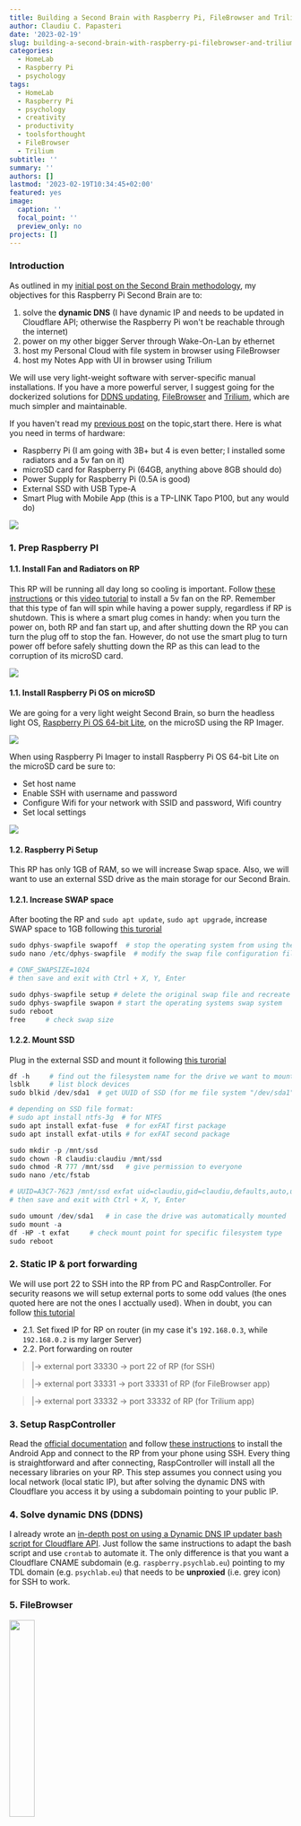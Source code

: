 ```yaml
---
title: Building a Second Brain with Raspberry Pi, FileBrowser and Trilium
author: Claudiu C. Papasteri
date: '2023-02-19'
slug: building-a-second-brain-with-raspberry-pi-filebrowser-and-trilium
categories:
  - HomeLab
  - Raspberry Pi
  - psychology
tags:
  - HomeLab
  - Raspberry Pi
  - psychology
  - creativity
  - productivity
  - toolsforthought
  - FileBrowser
  - Trilium
subtitle: ''
summary: ''
authors: []
lastmod: '2023-02-19T10:34:45+02:00'
featured: yes
image:
  caption: ''
  focal_point: ''
  preview_only: no
projects: []
---
```


<!--
blogdown::build_site(build_rmd = "E:/Github/cpapasteri.github.io/content/post/2023-02-19-building-a-second-brain-with-raspberry-pi-filebrowser-and-trilium/index.en.Rmarkdown")
-->

### Introduction

As outlined in my [initial post on the Second Brain methodology](https://claudiu.psychlab.eu/post/second-brain-summary-how-to-build/), my objectives for this Raspberry Pi Second Brain are to:

1.  solve the **dynamic DNS** (I have dynamic IP and needs to be updated in Cloudflare API; otherwise the Raspberry Pi won't be reachable through the internet)
2.  power on my other bigger Server through Wake-On-Lan by ethernet
3.  host my Personal Cloud with file system in browser using FileBrowser
4.  host my Notes App with UI in browser using Trilium

We will use very light-weight software with server-specific manual installations. If you have a more powerful server, I suggest going for the dockerized solutions for [DDNS updating](https://hub.docker.com/r/oznu/cloudflare-ddns/), [FileBrowser](https://hub.docker.com/r/hurlenko/filebrowser) and [Trilium](https://wiki.opensourceisawesome.com/books/open-source-note-taking/page/install-trilium-notes-syncing-server-and-desktop-app), which are much simpler and maintainable.

If you haven't read my [previous post](https://claudiu.psychlab.eu/post/second-brain-summary-how-to-build/) on the topic,start there. Here is what you need in terms of hardware:

-   Raspberry Pi (I am going with 3B+ but 4 is even better; I installed some radiators and a 5v fan on it)
-   microSD card for Raspberry Pi (64GB, anything above 8GB should do)
-   Power Supply for Raspberry Pi (0.5A is good)
-   External SSD with USB Type-A
-   Smart Plug with Mobile App (this is a TP-LINK Tapo P100, but any would do)

![](RPSecondBrain_setup.jpg)


### 1. Prep Raspberry PI
#### 1.1. Install Fan and Radiators on RP
This RP will be running all day long so cooling is important. Follow [these instructions](https://raspberrypi.stackexchange.com/questions/82413/where-do-i-plug-in-a-5v-mini-fan-on-a-raspberry-pi) or this [video tutorial](https://www.youtube.com/watch?v=mJtmQsptQvw) to install a 5v fan on the RP. Remember that this type of fan will spin while having a power supply, regardless if RP is shutdown. This is where a smart plug comes in handy: when you turn the power on, both RP and fan start up, and after shutting down the RP you can turn the plug off to stop the fan. However, do not use the smart plug to turn power off before safely shutting down the RP as this can lead to the corruption of its microSD card.

![](rp_fan.jpg)


#### 1.1. Install Raspberry Pi OS on microSD
We are going for a very light weight Second Brain, so burn the headless light OS, [Raspberry Pi OS 64-bit Lite](https://www.raspberrypi.com/software/operating-systems/#raspberry-pi-os-64-bit), on the microSD using the RP Imager.

![](rp_imager1.png)

When using Raspberry Pi Imager to install Raspberry Pi OS 64-bit Lite on the microSD card be sure to: 
-  Set host name
-  Enable SSH with username and password
-  Configure Wifi for your network with SSID and password, Wifi country
-  Set local settings

![](rp_imager2.png)


#### 1.2. Raspberry Pi Setup

This RP has only 1GB of RAM, so we will increase Swap space. Also, we will want to use an external SSD drive as the main storage for our Second Brain. 

#### 1.2.1. Increase SWAP space 
After booting the RP and `sudo apt update`, `sudo apt upgrade`, increase SWAP space to 1GB following [this turorial](https://pimylifeup.com/raspberry-pi-swap-file/) 


```r
sudo dphys-swapfile swapoff  # stop the operating system from using the current swap file
sudo nano /etc/dphys-swapfile  # modify the swap file configuration file

# CONF_SWAPSIZE=1024 
# then save and exit with Ctrl + X, Y, Enter

sudo dphys-swapfile setup # delete the original swap file and recreate it to fit the newly defined size
sudo dphys-swapfile swapon # start the operating systems swap system
sudo reboot
free     # check swap size
```


#### 1.2.2. Mount SSD 
Plug in the external SSD and mount it following [this turorial](https://pimylifeup.com/raspberry-pi-mount-usb-drive/)


```r
df -h     # find out the filesystem name for the drive we want to mount
lsblk     # list block devices
sudo blkid /dev/sda1  # get UUID of SSD (for me file system "/dev/sda1", UUID: "A3C7-7623", type "exfat")

# depending on SSD file format:
# sudo apt install ntfs-3g  # for NTFS
sudo apt install exfat-fuse  # for exFAT first package
sudo apt install exfat-utils # for exFAT second package

sudo mkdir -p /mnt/ssd
sudo chown -R claudiu:claudiu /mnt/ssd
sudo chmod -R 777 /mnt/ssd   # give permission to everyone
sudo nano /etc/fstab

# UUID=A3C7-7623 /mnt/ssd exfat uid=claudiu,gid=claudiu,defaults,auto,user,rw,nofail,noatime 0 0
# then save and exit with Ctrl + X, Y, Enter

sudo umount /dev/sda1   # in case the drive was automatically mounted
sudo mount -a
df -HP -t exfat     # check mount point for specific filesystem type 
sudo reboot
```


### 2. Static IP & port forwarding
We will use port 22 to SSH into the RP from PC and RaspController. For security reasons we will setup external ports to some odd values (the ones quoted here are not the ones I acctually used). When in doubt, you can follow [this tutorial](https://jimsparkle.medium.com/raspberry-pi-dummy-tutorial-on-port-forwarding-and-ssh-to-pi-remotely-d4fbc2ed3bdf)   

-  2.1. Set fixed IP for RP on router (in my case it's `192.168.0.3`, while `192.168.0.2` is my larger Server)
-  2.2. Port forwarding on router 

>|-> external port 33330 -> port 22 of RP (for SSH)

>|-> external port 33331 -> port 33331 of RP (for FileBrowser app)

>|-> external port 33332 -> port 33332 of RP (for Trilium app)


### 3. Setup RaspController
Read the [official documentation](https://www.gallinaettore.com/android_apps/raspcontroller/) and follow [these instructions](https://www.gallinaettore.com/android_apps/raspcontroller/raspberrypi_configuration_for_raspcontroller/) to install the Android App and connect to the RP from your phone using SSH. Every thing is straightforward and after connecting, RaspController will install all the necessary libraries on your RP. This step assumes you connect using you local network (local static IP), but after solving the dynamic DNS with Cloudflare you access it by using a subdomain pointing to your public IP. 


### 4. Solve dynamic DNS (DDNS)
I already wrote an [in-depth post on using a Dynamic DNS IP updater bash script for Cloudflare API](https://claudiu.psychlab.eu/post/homelab-2-tld-subdomains-ddns-cloudflare/). Just follow the same instructions to adapt the bash script and use `crontab` to automate it. The only difference is that you want a Cloudflare CNAME subdomain (e.g. `raspberry.psychlab.eu`) pointing to my TDL domain (e.g. `psychlab.eu`) that needs to be **unproxied** (i.e. grey icon) for SSH to work.


### 5. FileBrowser 

<img src="filebrowser-logo.png" width="30%" height="30%">

Follow the [official installation documentation](https://filebrowser.org/installation) and [this tutorial](https://tonyteaches.tech/filebrowser-tutorial/).

Installation

```r
# Install
curl -fsSL https://raw.githubusercontent.com/filebrowser/get/master/get.sh | bash

# Fast run
# filebrowser -p 3331 -a 192.168.0.3 -r /mnt/ssd    # bring it up and close it by exiting shell
```

Make a config file for your settings:

```r
# Make json file for config
sudo touch /home/claudiu/filebrowser.json
sudo chmod +rw /home/claudiu/filebrowser.json
sudo nano /home/claudiu/filebrowser.json

{
  "port": 33331,
  "baseURL": "",
  "address": "192.168.0.3",
  "log": "stdout",
  "database": "/home/claudiu/filebrowser.db",
  "root": "/mnt/ssd"
}
# then save and exit with Ctrl + X, Y, Enter

# Run
filebrowser -c /home/claudiu/filebrowser.json    # bring it up and close it by exiting shell
```

Then go to `http://localhost:port` (e.g.`192.168.0.3:3331`) and change default username (<admin>) and password (<admin>).


### 6. Trilium

<img src="trilium-logo.png" width="30%" height="30%">

[Install nodejs](https://pimylifeup.com/raspberry-pi-nodejs/) and then [manully install Trilium](https://github.com/zadam/trilium/wiki/Manual-server-installation).


```r
node --version # check your node version (node.js needs to be installed)

# if not installed run the following to install:
# sudo apt update
# sudo su
# curl -fsSL https://deb.nodesource.com/setup_lts.x | sudo -E bash -
# sudo apt install nodejs
# node --version

# install dependencies
sudo apt install libpng16-16 libpng-dev pkg-config autoconf libtool build-essential nasm libx11-dev libxkbfile-dev
sudo apt install git

# install trilium
su claudiu
git clone -b stable https://github.com/zadam/trilium.git
cd /home/claudiu/trilium/    
npm install    # download all node dependencies
npm rebuild    
cd bin
ls             # make sure the better-sqlite3 binary is there

# Config 
cp config-sample.ini config-sample-cp.ini
nano config-sample.ini
# port=33332

# Make Trilium Data directory on SSD
# trilium-data typically stored in /home/claudiu/.local/share
mkdir /mnt/ssd/trilium-data

# Run 
TRILIUM_DATA_DIR=//mnt/ssd/trilium-data TRILIUM_ENV=dev node src/www

# If you need to kill it
# ps aux | grep node   # Get PID
# kill -9 <PID>
```

Then go to `http://localhost:port` (e.g.`192.168.0.3:3332`) and add your info. 

### 6. Maintain uptime for apps with `crontab`

We will use bash files to periodically check if FileBrowser and Trilium are running and launch them if they aren't already running. 

Make the files: 

```r
cd /home/claudiu/
mkdir logs
cd /home/claudiu/scripts/
touch /home/claudiu/scripts/start_filebrowser.sh
touch /home/claudiu/scripts/start_trilium.sh

nano /home/claudiu/scripts/start_filebrowser.sh
nano /home/claudiu/scripts/start_trilium.sh
```

Paste in the [Bash scripts inspired by this post](https://github.com/filebrowser/filebrowser/issues/453).

For `start_filebrowser.sh`: 

```r
#!/bin/bash
# Run Filebrowser if not running

LOG="/home/claudiu/logs/filebrowser.log.`date +%d%m%Y`"

echo "Delete log files older than 9 days" >>$LOG
                /usr/bin/find /home/claudiu/logs/filebrowser.log.* -type f -mtime +9 -exec rm -v {} \; 

echo "`date`" >>$LOG


FILEBROWSER=`ps -s |grep  'filebrowser -c /home/claudiu/filebrowser.json' | wc -l`
echo "$FILEBROWSER"

 if [ $FILEBROWSER -gt 1 ]
        then
               echo "running"

        else
                echo "not running"
                /usr/local/bin/filebrowser -c /home/claudiu/filebrowser.json
 fi
echo "Finish `date`" >>$LOG
```

For `start_trilium.sh`:

```r
#!/bin/bash
# Run Trilium if not running

LOG="/home/claudiu/logs/trilium.log.`date +%d%m%Y`"

echo "Delete log files older than 9 days" >>$LOG
                /usr/bin/find /home/claudiu/logs/trilium.log.* -type f -mtime +9 -exec rm -v {} \; 

echo "`date`" >>$LOG


TRILIUM=`ps -s |grep  'node src/www' | wc -l`
echo "$TRILIUM"

 if [ $TRILIUM -gt 1 ]
        then
               echo "running"

        else
                echo "not running"
                cd /home/claudiu/trilium/
		TRILIUM_DATA_DIR=//mnt/ssd/trilium-data TRILIUM_ENV=dev node src/www
 fi
echo "Finish `date`" >>$LOG
```

Set the Cron job (running every 2 minutes):

```r
chmod +x /home/claudiu/scripts/start_filebrowser.sh
chmod +x /home/claudiu/scripts/start_trilium.sh

sudo crontab -l                               # list root cron jobs
sudo crontab -e                               # sudo is important here because we want to define the user-specific crontab for root
# pick text editor (press 1 for nano)
# edit so that bash script is ran at startup:
*/2 * * * * /bin/bash /home/claudiu/scripts/start_filebrowser.sh
*/2 * * * * /bin/bash /home/claudiu/scripts/start_trilium.sh
# then save and exit with Ctrl + X, Y, Enter

sudo crontab -l                               # check that changes were made
sudo systemctl restart cron                   # cron needs not be restarted whenever a crontab file is modified
sudo systemctl status cron                    # check that the task has been run successfuly

sudo reboot 
```


### 7. Setup Wake on Lan on Server
These settings are necessary on a Ubuntu machine if you want to be able to switch it on remotely (needs only to have power supply) using RaspController. You will connect to RP using RaspController and from this app send a WoL magic package to the Server to wake it up. You only need to have the RP connected to the Server with Ethernet cable and know the mac address of the Server. You can find a [tutorial in this post](https://www.golinuxcloud.com/wake-on-lan-ubuntu/).

Do these on the Ubuntu machine:

```r
ip a

sudo apt install ethtool -y
sudo ethtool enp6s0  # find out if the network card supports WoL
sudo ethtool -s enp6s0 wol g  # enable WoL on network card
```

For me (top Ethernet port) Mac address is `fc:34:97:67:d8:1a` and `enp6s0` is the computer's network interface name.

Make sure that WoL is always activated when the server is restarted (I didn't need to do this because it was already activated from start). You can create systemd service to make sure it always is:  

```r
sudo --preserve-env systemctl edit --force --full wol-enable.service

# Copy and paste this in
[Unit]
Description=Enable Wake-up on LAN

[Service]
Type=oneshot
ExecStart=/sbin/ethtool -s enp6s0 wol g

[Install]
WantedBy=basic.target
# then save and exit with Ctrl + X, Y, Enter

sudo systemctl daemon-reload
sudo systemctl enable wol-enable.service
systemctl status wol
```

In RaspController you can set the Mac address and push "Wake" that is equivalent with the command `sudo wakeonlan fc:34:97:67:d8:1a` and will send magic packet to 255.255.255.255:9 with fc:34:97:67:d8:1a.

If it doesn't work, remember that Wake-on-Lan needs to be supported by motherboard and enabled in BIOS (e.g. "Power On by PCI-E" [settings for ASUS mobo](https://www.asus.com/support/FAQ/1045950/)).

<!--
wakeonlan -i 192.168.0.2 fc:34:97:67:d8:1a
-->
